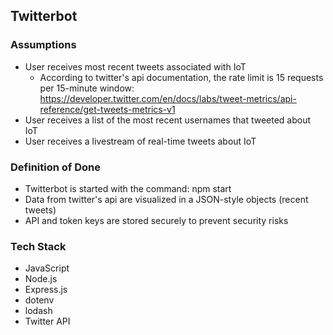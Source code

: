 ## Twitterbot

### Assumptions
* User receives most recent tweets associated with IoT
  * According to twitter's api documentation, the rate limit is 15 requests per 15-minute window: https://developer.twitter.com/en/docs/labs/tweet-metrics/api-reference/get-tweets-metrics-v1
* User receives a list of the most recent usernames that tweeted about IoT
* User receives a livestream of real-time tweets about IoT

### Definition of Done
* Twitterbot is started with the command: npm start
* Data from twitter's api are visualized in a JSON-style objects (recent tweets)
* API and token keys are stored securely to prevent security risks

### Tech Stack
* JavaScript
* Node.js
* Express.js
* dotenv
* lodash
* Twitter API


